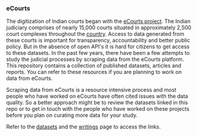 ### eCourts

The digitization of Indian courts began with the [eCourts project](https://ecommitteesci.gov.in/project/brief-overview-of-e-courts-project/). The Indian judiciary comprises of nearly 15,000 courts situated in approximately 2,500 court complexes throughout the [country](https://www.meity.gov.in/content/e-courts). Access to data generated from these courts is important for transparency, accountability and better public policy. But in the absence of open API's it is hard for citizens to get access to these datasets. In the past few years, there have been a few attempts to study the judicial processes by scraping data from the eCourts platform. This repository contains a collection of published datasets, articles and reports. You can refer to these resources if you are planning to work on data from eCourts. 

Scraping data from eCourts is a resource intensive process and most people who have worked on eCourts have often cited issues with the data quality. So a better approach might be to review the datasets linked in this repo or to get in touch with the people who have worked on these projects before you plan on curating more data for your study.

Refer to the [datasets](datasets.md) and the [writings](writings.md) page to access the links.